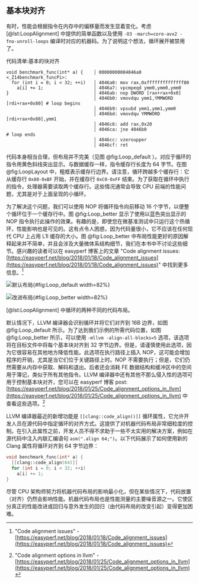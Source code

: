 ## 基本块对齐

有时，性能会根据指令在内存中的偏移量而发生显着变化。考虑 [@lst:LoopAlignment] 中提供的简单函数以及使用 `-O3 -march=core-avx2 -fno-unroll-loops` 编译时对应的机器码。为了说明这个想法，循环展开被禁用了。


代码清单:基本的块对齐

~~~~ {#lst:LoopAlignment .cpp}
void benchmark_func(int* a) {    │ 00000000004046a0 <_Z14benchmark_funcPi>:
  for (int i = 0; i < 32; ++i)   │ 4046a0: mov rax,0xffffffffffffff80
    a[i] += 1;                   │ 4046a7: vpcmpeqd ymm0,ymm0,ymm0
}                                │ 4046ab: nop DWORD [rax+rax+0x0]
                                 │ 4046b0: vmovdqu ymm1,YMMWORD [rdi+rax+0x80] # loop begins
                                 │ 4046b9: vpsubd ymm1,ymm1,ymm0
                                 │ 4046bd: vmovdqu YMMWORD [rdi+rax+0x80],ymm1
                                 │ 4046c6: add rax,0x20
                                 │ 4046ca: jne 4046b0                          # loop ends
                                 │ 4046cc: vzeroupper 
                                 │ 4046cf: ret 
~~~~

代码本身相当合理，但布局并不完美（见图  @fig:Loop_default ）。对应于循环的指令用黄色斜线突出显示。与数据缓存一样，指令缓存行长度为 64 字节。在图  @fig:LoopLayout 中，粗框表示缓存行边界。请注意，循环跨越多个缓存行：它从缓存行 `0x80-0xBF` 开始，并在缓存行 `0xC0-0xFF` 结束。为了获取在循环中执行的指令，处理器需要读取两个缓存行。这些情况通常会导致 CPU 前端的性能问题，尤其是对于上面呈现的小循环。

为了解决这个问题，我们可以使用 NOP 将循环指令向前移动 16 个字节，以便整个循环位于一个缓存行中。图  @fig:Loop_better 显示了使用以蓝色突出显示的 NOP 指令执行此操作的效果。有趣的是，即使您在微基准测试中只运行这个热循环，性能影响也是可见的。这有点令人困惑，因为代码量很小，它不应该在任何现代 CPU 上占用 L1I 缓存的大小。图  @fig:Loop_better 中布局性能更好的原因解释起来并不简单，并且会涉及大量微体系结构细节，我们在本书中不讨论这些细节。感兴趣的读者可以在 easyperf 博客上的文章 "Code alignment issues: [https://easyperf.net/blog/2018/01/18/Code_alignment_issues](https://easyperf.net/blog/2018/01/18/Code_alignment_issues)" 中找到更多信息。[^1]

<div id="fig:LoopLayout">

![默认布局](../../img/cpu_fe_opts/LoopAlignment_Default.png){#fig:Loop_default width=82%}

![改进布局](../../img/cpu_fe_opts/LoopAlignment_Better.png){#fig:Loop_better width=82%}

[@lst:LoopAlignment] 中循环的两种不同的代码布局。
</div>

默认情况下，LLVM 编译器会识别循环并将它们对齐到 16B 边界，如图  @fig:Loop_default 所示。为了达到我们示例的所需代码位置，如图  @fig:Loop_better 所示，可以使用 `-mllvm -align-all-blocks=5` 选项，该选项将在目标文件中将每个基本块对齐到 32 字节边界。但是，请谨慎使用此选项，因为它很容易在其他地方降低性能。此选项在执行路径上插入 NOP，这可能会增加程序的开销，尤其是当它们位于关键路径上时。NOP 不需要执行；但是，它们仍然需要从内存中获取、解码和退出。后者还会消耗 FE 数据结构和缓冲区中的空间用于簿记，类似于所有其他指令。LLVM 编译器中还有其他不那么侵入性的选项可用于控制基本块对齐，您可以在 easyperf 博客 post: [https://easyperf.net/blog/2018/01/25/Code_alignment_options_in_llvm](https://easyperf.net/blog/2018/01/25/Code_alignment_options_in_llvm) 中查看这些选项。[^6]

LLVM 编译器最近的新增功能是 `[[clang::code_align()]]` 循环属性，它允许开发人员在源代码中指定循环的对齐方式。这提供了对机器代码布局非常细粒度的控制。在引入此属性之前，开发人员不得不求助于一些不太实用的解决方案，例如在源代码中注入内联汇编语句 `asm(".align 64;")`。以下代码展示了如何使用新的 Clang 属性将循环对齐到 64 字节边界：

```c++
void benchmark_func(int* a) {
  [[clang::code_align(64)]]
  for (int i = 0; i < 32; ++i)
    a[i] += 1;
}
```

尽管 CPU 架构师努力将机器代码布局的影响最小化，但在某些情况下，代码放置（对齐）仍然会影响性能。机器代码布局也是性能测量的主要噪音源之一。它使区分真正的性能改进或回归与意外发生的回归（由代码布局的改变引起）变得更加困难。

[^1]: "Code alignment issues" - [https://easyperf.net/blog/2018/01/18/Code_alignment_issues](https://easyperf.net/blog/2018/01/18/Code_alignment_issues)
[^5]: x86 汇编指令手册 - [https://docs.oracle.com/cd/E26502_01/html/E28388/eoiyg.html](https://docs.oracle.com/cd/E26502_01/html/E28388/eoiyg.html)。此示例使用 MASM。否则，您会看到 `.align` 指令。
[^6]: "Code alignment options in llvm" - [https://easyperf.net/blog/2018/01/25/Code_alignment_options_in_llvm](https://easyperf.net/blog/2018/01/25/Code_alignment_options_in_llvm)
